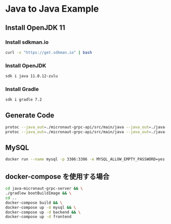 # Java to Java Example

## Install OpenJDK 11

### Install sdkman.io

```sh
curl -s "https://get.sdkman.io" | bash
```

### Install OpenJDK

```sh
sdk i java 11.0.12-zulu
```

### Install Gradle

```sh
sdk i gradle 7.2
```

## Generate Code

```sh
protoc --java_out=./micronaut-grpc-api/src/main/java --java_out=./java-micronaut-grpc-server/src/main/java --proto_path=./proto message.proto && \
protoc --java_out=./micronaut-grpc-api/src/main/java --java_out=./java-micronaut-grpc-server/src/main/java --proto_path=./proto hello.proto
```

## MySQL

```sh
docker run --name mysql -p 3306:3306 -e MYSQL_ALLOW_EMPTY_PASSWORD=yes -e MYSQL_DATABASE=test -v "$(pwd)/mysql_ddl":/docker-entrypoint-initdb.d -it -d mysql:latest
```

## docker-compose を使用する場合

```sh
cd java-micronaut-grpc-server && \
./gradlew bootBuildImage && \
cd ..
docker-compose build && \
docker-compose up -d mysql && \
docker-compose up -d backend && \
docker-compose up -d frontend
```
